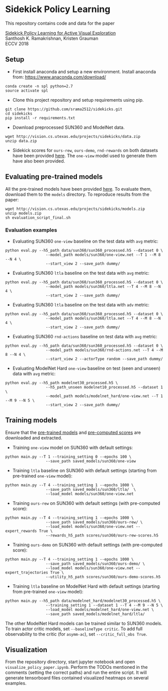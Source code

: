 # Sidekick Policy Learning
This repository contains code and data for the paper 

[Sidekick Policy Learning for Active Visual Exploration](http://vision.cs.utexas.edu/projects/sidekicks/)  
Santhosh K. Ramakrishnan, Kristen Grauman  
ECCV 2018


## Setup
- First install anaconda and setup a new environment. Install anaconda from: https://www.anaconda.com/download/

```
conda create -n spl python=2.7
source activate spl
```
- Clone this project repository and setup requirements using pip.

```
git clone https://github.com/srama2512/sidekicks.git
cd sidekicks
pip install -r requirements.txt
```

- Download preprocessed SUN360 and ModelNet data.

```
wget http://vision.cs.utexas.edu/projects/sidekicks/data.zip
unzip data.zip
```

- Sidekick scores for `ours-rew`, `ours-demo`, `rnd-rewards` on both datasets have been provided [here](http://vision.cs.utexas.edu/projects/sidekicks/scores.zip). The `one-view` model used to generate them have also been provided. 
 
## Evaluating pre-trained models
All the pre-trained models have been provided [here](http://vision.cs.utexas.edu/projects/sidekicks/models.zip). To evaluate them, download them to the `models` directory. To reproduce results from the paper: 

```
wget http://vision.cs.utexas.edu/projects/sidekicks/models.zip
unzip models.zip
sh evaluation_script_final.sh
```

### Evaluation examples
- Evaluating SUN360 `one-view` baseline on the test data with `avg` metric:

```
python eval.py --h5_path data/sun360/sun360_processed.h5 --dataset 0 \
				  --model_path models/sun360/one-view.net --T 1 --M 8 --N 4 \
				  --start_view 2 --save_path dummy/ 
```

- Evaluating SUN360 `ltla` baseline on the test data with `avg` metric:

```
python eval.py --h5_path data/sun360/sun360_processed.h5 --dataset 0 \
				  --model_path models/sun360/ltla.net --T 4 --M 8 --N 4 \
				  --start_view 2 --save_path dummy/ 
```
- Evaluating SUN360 `ltla` baseline on the test data with `adv` metric:

```
python eval.py --h5_path data/sun360/sun360_processed.h5 --dataset 0 \
				  --model_path models/sun360/ltla.net --T 4 --M 8 --N 4 \
				  --start_view 2 --save_path dummy/ 
```
- Evaluating SUN360 `rnd-actions` baseline on test data with `avg` metric:

```
python eval.py --h5_path data/sun360/sun360_processed.h5 --dataset 0 \
				  --model_path models/sun360/rnd-actions.net --T 4 --M 8 --N 4 \
				  --start_view 2 --actorType random --save_path dummy/ 
```
- Evaluating ModelNet Hard `one-view` baseline on test (seen and unseen) data with `avg` metric:

```
python eval.py --h5_path modelnet30_processed.h5 \
				  --h5_path_unseen modelnet10_processed.h5 --dataset 1 \
				  --model_path models/modelnet_hard/one-view.net --T 1 --M 9 --N 5 \
				  --start_view 2 --save_path dummy/
```

## Training models	
Ensure that the [pre-trained models](http://vision.cs.utexas.edu/projects/sidekicks/models.zip) and [pre-computed scores](http://vision.cs.utexas.edu/projects/sidekicks/scores.zip) are downloaded and extracted. 

- Training `one-view` model on SUN360 with default settings:

```
python main.py --T 1 --training_setting 0 --epochs 100 \
				  --save_path saved_models/sun360/one-view
```
- Training `ltla` baseline on SUN360 with default settings (starting from pre-trained `one-view` model): 

```
python main.py --T 4 --training_setting 1 --epochs 1000 \
				  --save_path saved_models/sun360/ltla/  \
				  --load_model models/sun360/one-view.net
```
- Training `ours-rew` on SUN360 with default settings (with pre-computed score):

```
python main.py --T 4 --training_setting 1 --epochs 1000 \
				  --save_path saved_models/sun360/ours-rew/ \
				  --load_model models/sun360/one-view.net --expert_rewards True \
				  --rewards_h5_path scores/sun360/ours-rew-scores.h5
```
- Training `ours-demo` on SUN360 with default settings (with pre-computed score):

```
python main.py --T 4 --training_setting 1 --epochs 1000 \
				  --save_path saved_models/sun360/ours-demo/ \
				  --load_model models/sun360/one-view.net --expert_trajectories True \
				  --utility_h5_path scores/sun360/ours-demo-scores.h5
```
- Training `ltla` baseline on ModelNet Hard with default settings (starting from pre-trained `one-view` model):

```
python main.py --h5_path data/modelnet_hard/modelnet30_processed.h5 \
				  --training_setting 1 --dataset 1 --T 4 --M 9 --N 5 \
				  --load_model models/modelnet_hard/one-view.net \
				  --save_path saved_models/modelnet_hard/ltla/
```

The other ModelNet Hard models can be trained similar to SUN360 models. To train actor critic models, set `--baselineType critic`. To add full observability to the critic (for `asymm-ac`), set `--critic_full_obs True`. 

## Visualization
From the repository directory, start jupyter notebook and open `visualize_policy_paper.ipynb`. Perform the TODOs mentioned in the comments (setting the correct paths) and run the entire script. It will generate tensorboard files contained visualized heatmaps on several examples. 
